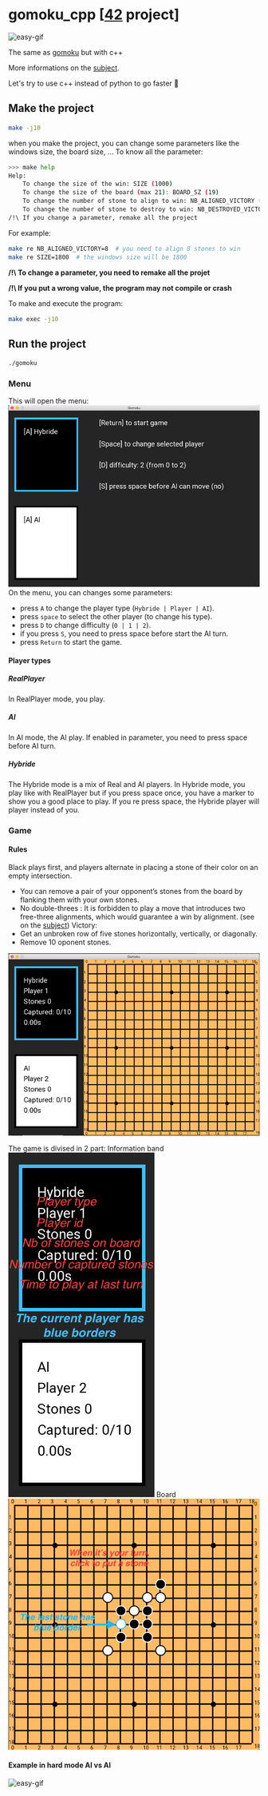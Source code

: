 # gomoku_cpp [[42](https://www.42.fr/) project]
![easy-gif](gifs/game-easy.gif)

The same as [gomoku](https://github.com/tnicolas42/gomoku) but with c++

More informations on the [subject](gomoku.pdf).

Let's try to use c++ instead of python to go faster 🚀

## Make the project

``` bash
make -j10
```

when you make the project, you can change some parameters like the windows size, the board size, ... To know all the parameter:
``` bash
>>> make help
Help:
	To change the size of the win: SIZE (1000)
	To change the size of the board (max 21): BOARD_SZ (19)
	To change the number of stone to align to win: NB_ALIGNED_VICTORY (5)
	To change the number of stone to destroy to win: NB_DESTROYED_VICTORY (10)
/!\ If you change a parameter, remake all the project
```

For example:
``` bash
make re NB_ALIGNED_VICTORY=8  # you need to align 8 stones to win
make re SIZE=1800  # the windows size will be 1800
```
**/!\ To change a parameter, you need to remake all the projet**

**/!\ If you put a wrong value, the program may not compile or crash**

To make and execute the program:
``` bash
make exec -j10
```

## Run the project

``` bash
./gomoku
```
### Menu
This will open the menu:
![menu](imgs/menu.png)
On the menu, you can changes some parameters:
- press `A` to change the player type (`Hybride | Player | AI`).
- press `space` to select the other player (to change his type).
- press `D` to change difficulty (`0 | 1 | 2`).
- if you press `S`, you need to press space before start the AI turn.
- press `Return` to start the game.

#### Player types
##### RealPlayer
In RealPlayer mode, you play.
##### AI
In AI mode, the AI play. If enabled in parameter, you need to press space before AI turn.
##### Hybride
The Hybride mode is a mix of Real and AI players.
In Hybride mode, you play like with RealPlayer but if you press space once, you have a marker to show you a good place to play. If you re press space, the Hybride player will player instead of you.

### Game
#### Rules
Black plays first, and players alternate in placing a stone of their color on an empty intersection.
- You can remove a pair of your opponent’s stones from the board by flanking them with your own stones.
- No double-threes : It is forbidden to play a move that introduces two free-three
alignments, which would guarantee a win by alignment. (see on the [subject](gomoku.pdf))
Victory:
- Get an unbroken row of five stones horizontally, vertically, or diagonally.
- Remove 10 oponent stones.

![game](imgs/game-empty.png)

The game is divised in 2 part:
Information band
![info](imgs/game-leftMenu.png)
Board
![game](imgs/game-board.png)


#### Example in hard mode AI vs AI
![easy-gif](gifs/game-hard.gif)

